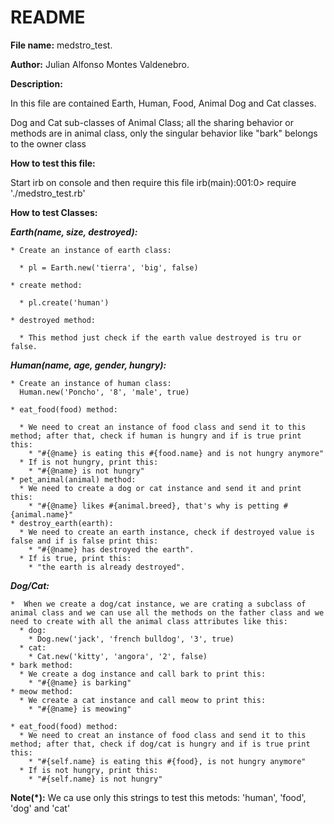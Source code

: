 # README

**File name:**
  medstro_test. 

**Author:**
Julian Alfonso Montes Valdenebro.

**Description:**

  In this file are contained Earth, Human, Food, Animal Dog and Cat classes.

  Dog and Cat sub-classes of Animal Class; all the sharing behavior or methods are in animal class, only the singular behavior like "bark" belongs to the owner class


**How to test this file:**

  Start irb on console and then require this file
  irb(main):001:0> require './medstro_test.rb'

**How to test Classes:**

  **_Earth(name, size, destroyed):_**
    
    * Create an instance of earth class:

      * pl = Earth.new('tierra', 'big', false)
    
    * create method:

      * pl.create('human')
    
    * destroyed method:

      * This method just check if the earth value destroyed is tru or false.

  **_Human(name, age, gender, hungry):_**
    
    * Create an instance of human class:
      Human.new('Poncho', '8', 'male', true)

    * eat_food(food) method:

      * We need to creat an instance of food class and send it to this method; after that, check if human is hungry and if is true print this:
        * "#{@name} is eating this #{food.name} and is not hungry anymore"
      * If is not hungry, print this: 
        * "#{@name} is not hungry"
    * pet_animal(animal) method:
      * We need to create a dog or cat instance and send it and print this:
        * "#{@name} likes #{animal.breed}, that's why is petting #{animal.name}"
    * destroy_earth(earth):
      * We need to create an earth instance, check if destroyed value is false and if is false print this:
        * "#{@name} has destroyed the earth".
      * If is true, print this:
        * "the earth is already destroyed".

  **_Dog/Cat:_**
    
    *  When we create a dog/cat instance, we are crating a subclass of animal class and we can use all the methods on the father class and we need to create with all the animal class attributes like this:
      * dog:
        * Dog.new('jack', 'french bulldog', '3', true)
      * cat:
        * Cat.new('kitty', 'angora', '2', false)
    * bark method:
      * We create a dog instance and call bark to print this:
        * "#{@name} is barking"
    * meow method:
      * We create a cat instance and call meow to print this:
        * "#{@name} is meowing"

    * eat_food(food) method:
      * We need to creat an instance of food class and send it to this method; after that, check if dog/cat is hungry and if is true print this: 
        * "#{self.name} is eating this #{food}, is not hungry anymore"
      * If is not hungry, print this: 
        * "#{self.name} is not hungry"




**Note(*):** We ca use only this strings to test this metods: 'human', 'food', 'dog' and 'cat'

